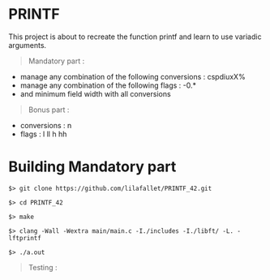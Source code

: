 # PRINTF

This project is about to recreate the function printf and learn to use variadic arguments.
> Mandatory part : 
* manage any combination of the following conversions : cspdiuxX%
* manage any combination of the following flags : -0.*
* and minimum field width with all conversions
> Bonus part :
* conversions : n
* flags : l ll h hh

# Building Mandatory part

``$> git clone https://github.com/lilafallet/PRINTF_42.git ``

``$> cd PRINTF_42``

``$> make``

``$> clang -Wall -Wextra main/main.c -I./includes -I./libft/ -L. -lftprintf``

``$> ./a.out``

> Testing :

